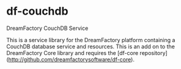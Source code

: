 # df-couchdb
DreamFactory CouchDB Service

This is a service library for the DreamFactory platform containing a CouchDB database service and resources.
This is an add on to the DreamFactory Core library and requires the [df-core repository] (http://github.com/dreamfactorysoftware/df-core).
